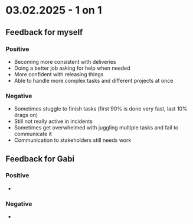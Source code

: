 # 03.02.2025 - 1 on 1

## Feedback for myself

### Positive

- Becoming more consistent with deliveries
- Doing a better job asking for help when needed
- More confident with releasing things
- Able to handle more complex tasks and different projects at once

### Negative

- Sometimes stuggle to finish tasks (first 90% is done very fast, last 10% drags on)
- Still not really active in incidents
- Sometimes get overwhelmed with juggling multiple tasks and fail to communicate it
- Communication to stakeholders still needs work

## Feedback for Gabi

### Positive

- 

### Negative

- 
